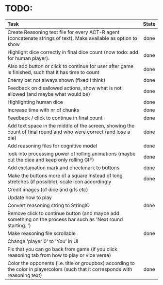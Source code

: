 # TODO:
| Task                                                                                                             |  State  |
|:-----------------------------------------------------------------------------------------------------------------|:-------:|
|Create Reasoning text file for every ACT-R agent (concatenate strings of text). Make available as option to show  |  done   |
|Highlight dice correctly in final dice count (now todo: add for human player).                                    |  done   |
|Also add button or click to continue for user after game is finished, such that it has time to count              |  done   |
|Enemy bet not always shown (fixed I think)                                                                        |  done   |
|Feedback on disallowed actions, show what is not allowed (and maybe what would be)                                |  done   |
|Highlighting human dice                                                                                           |  done   |
|Increase time with nr of chunks                                                                                   |  done   |
|Feedback / click to continue in final count                                                                       |  done   |
|Add text space in the middle of the screen, showing the count of final round and who were correct (and lose a die)|  done   |
|Add reasoning files for cognitive model                                                                           |  done   |
|look into processing power of rolling animations (maybe cut the dice and keep only rolling GIF)                   |  done   |
|Add exclamation mark and  checkmark to buttons                                                                    |  done   |
|Make the buttons more of a square instead of long stretches (if possible), scale icon accordingly                                                                   |  done   |
|Credit images (of dice and gifs etc)                                                                              |         |
|Update how to play                                                                                                |         |
|Convert reasoning string to StringIO                                                                              |   done      |
|Remove click to continue button (and maybe add something on the process bar such as 'Next round starting..')                                                                        |         |
|Make reasoning file scrollable                                                                         |   done      |
| Change 'player 0' to 'You' in UI                                                                       |    |
|Fix that you can go back from game (if you click reasoning tab from how to play or vice versa)                    |       |
|Color the opponents (i.e. title or groupbox) according to the color in playercolors (such that it corresponds with reasoning text)                |   done    |